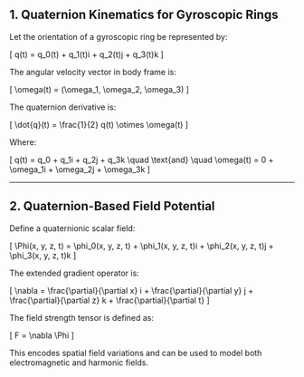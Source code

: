 ## 1. Quaternion Kinematics for Gyroscopic Rings

Let the orientation of a gyroscopic ring be represented by:



\[
q(t) = q_0(t) + q_1(t)i + q_2(t)j + q_3(t)k
\]



The angular velocity vector in body frame is:



\[
\omega(t) = (\omega_1, \omega_2, \omega_3)
\]



The quaternion derivative is:



\[
\dot{q}(t) = \frac{1}{2} q(t) \otimes \omega(t)
\]



Where:



\[
q(t) = q_0 + q_1i + q_2j + q_3k
\quad \text{and} \quad
\omega(t) = 0 + \omega_1i + \omega_2j + \omega_3k
\]



---

## 2. Quaternion-Based Field Potential

Define a quaternionic scalar field:



\[
\Phi(x, y, z, t) = \phi_0(x, y, z, t) + \phi_1(x, y, z, t)i + \phi_2(x, y, z, t)j + \phi_3(x, y, z, t)k
\]



The extended gradient operator is:



\[
\nabla = \frac{\partial}{\partial x} i + \frac{\partial}{\partial y} j + \frac{\partial}{\partial z} k + \frac{\partial}{\partial t}
\]



The field strength tensor is defined as:



\[
F = \nabla \Phi
\]



This encodes spatial field variations and can be used to model both electromagnetic and harmonic fields.
